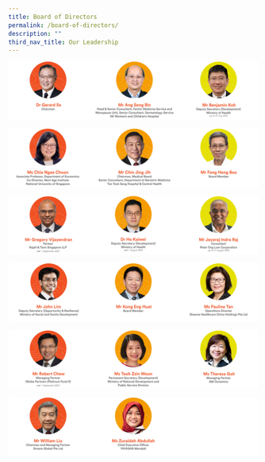 ```yaml
---
title: Board of Directors
permalink: /board-of-directors/
description: ""
third_nav_title: Our Leadership
---
```

![](/images/aic_our%20leadership_2023_11.png)

![](/images/aic_our%20leadership_2023_12.png)

![](/images/aic_our%20leadership_2023_13.png)

![](/images/aic_our%20leadership_2023_14.png)

![](/images/aic_our%20leadership_2023_15.png)

![](/images/aic_our%20leadership_2023_16.png)